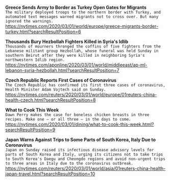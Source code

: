 **Greece Sends Army to Border as Turkey Open Gates for Migrants**\
`The military deployed troops to the northern border with Turkey, and automated text messages warned migrants not to cross over. But many ignored the warnings.`\
https://nytimes.com/2020/03/01/world/europe/greece-migrants-border-turkey.html?searchResultPosition=6

**Thousands Bury Hezbollah Fighters Killed in Syria's Idlib**\
`Thousands of mourners thronged the coffins of five fighters from the Lebanese militant group Hezbollah, whose funeral was held Sunday in southern Beirut after they were killed in neighboring Syria's northwestern Idlib region. `\
https://nytimes.com/aponline/2020/03/01/world/middleeast/ap-ml-lebanon-syria-hezbollah.html?searchResultPosition=7

**Czech Republic Reports First Cases of Coronavirus**\
`The Czech Republic has confirmed its first three cases of coronavirus, Health Minister Adam Vojtech said on Sunday.`\
https://nytimes.com/reuters/2020/03/01/world/europe/01reuters-china-health-czech.html?searchResultPosition=8

**What to Cook This Week**\
`Dawn Perry makes the case for boneless chicken breasts in three recipes. Make one — or all three — in the days to come.`\
https://nytimes.com/2020/03/01/dining/what-to-cook-this-week.html?searchResultPosition=9

**Japan Warns Against Trips to Some Parts of South Korea, Italy Due to Coronavirus**\
`Japan on Sunday raised its infectious disease advisory levels for parts of South Korea and Italy, urging its citizens not to take trips to South Korea's Daegu and Cheongdo regions and avoid non-urgent trips to three areas in Italy due to the coronavirus outbreak. `\
https://nytimes.com/reuters/2020/03/01/world/asia/01reuters-china-health-japan-travel.html?searchResultPosition=10

